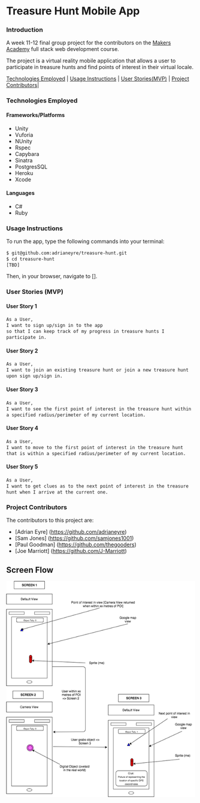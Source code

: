 # Treasure Hunt Mobile App

### Introduction

A week 11-12 final group project for the contributors on the [Makers Academy](http://www.makersacademy.com) full stack web development course.

The project is a virtual reality mobile application that allows a user to participate in treasure hunts and find points of interest in their virtual locale.

[Technologies Employed](#technologies-employed) | [Usage Instructions](#usage-instructions) | [User Stories(MVP)](#user-stories) | [Project Contributors](#project-contributors)|

### Technologies Employed

#### Frameworks/Platforms

* Unity
* Vuforia
* NUnity
* Rspec
* Capybara
* Sinatra
* PostgresSQL
* Heroku
* Xcode

#### Languages

* C#
* Ruby

### Usage Instructions

To run the app, type the following commands into your terminal:

```
$ git@github.com:adrianeyre/treasure-hunt.git
$ cd treasure-hunt
[TBD]
```

Then, in your browser, navigate to [].

### User Stories (MVP)

#### User Story 1
```
As a User,
I want to sign up/sign in to the app
so that I can keep track of my progress in treasure hunts I participate in.
```

#### User Story 2
```
As a User,
I want to join an existing treasure hunt or join a new treasure hunt upon sign up/sign in.
```
#### User Story 3
```
As a User,
I want to see the first point of interest in the treasure hunt within a specified radius/perimeter of my current location.
```

#### User Story 4
```
As a User,
I want to move to the first point of interest in the treasure hunt that is within a specified radius/perimeter of my current location.
```


#### User Story 5
```
As a User,
I want to get clues as to the next point of interest in the treasure hunt when I arrive at the current one.
```


### Project Contributors

The contributors to this project are:

* [Adrian Eyre] (https://github.com/adrianeyre)
* [Sam Jones] (https://github.com/samjones1001)
* [Paul Goodman] (https://github.com/thegooders)
* [Joe Marriott] (https://github.com/J-Marriott)

## <a name="flow">Screen Flow</a>
[![Screenshot](https://raw.githubusercontent.com/adrianeyre/treasure-hunt/master/images/ScreenFlow.png)](https://raw.githubusercontent.com/adrianeyre/treasure-hunt/master/images/ScreenFlow.png "Screen Shot 1")
